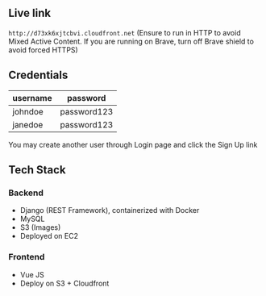 ## Live link 
`http://d73xk6xjtcbvi.cloudfront.net` (Ensure to run in HTTP to avoid Mixed Active Content. If you are running on Brave, turn off Brave shield to avoid forced HTTPS)

## Credentials
| username | password | 
|----------|----------|
| johndoe  | password123|
| janedoe  | password123|

You may create another user through Login page and click the Sign Up link

## Tech Stack

### Backend
- Django (REST Framework), containerized with Docker
- MySQL
- S3 (Images)
- Deployed on EC2

### Frontend
- Vue JS
- Deploy on S3 + Cloudfront


